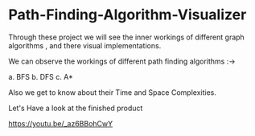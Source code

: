 # Path-Finding-Algorithm-Visualizer

Through these project we will see the inner workings of different graph algorithms , and there visual implementations.

We can observe the workings of different path finding algorithms :->

a. BFS
b. DFS
c. A*

Also we get to know about their Time and Space Complexities.

Let's Have a look at the finished product 

https://youtu.be/_az6BBohCwY
